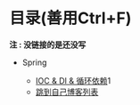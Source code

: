 
# 目录(善用Ctrl+F)

**注 : 没链接的是还没写**

- Spring

  - [IOC & DI & 循环依赖](https://mp.weixin.qq.com/s/7bSwKiPmtJbs7FtRWZZqpA?_blank)1
  - <a href="http://write.blog.csdn.net/postlist" target="_blank">跳到自己博客列表</a>
